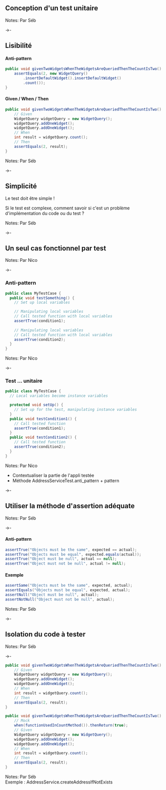 ## Conception d'un test unitaire

Notes:
Par Séb

->-

## Lisibilité

#### Anti-pattern

<!-- .element: class="fragment" -->

```java
public void givenTwoWidgetsWhenTheWidgetsAreQueriedThenTheCountIsTwo() {
    assertEquals(2, new WidgetQuery()
        .insertDefaultWidget().insertDefaultWidget()
        .count());
}
```

<!-- .element: class="fragment" -->

#### Given / When / Then

<!-- .element: class="fragment" -->

```java
public void givenTwoWidgetsWhenTheWidgetsAreQueriedThenTheCountIsTwo() {
    // Given
    WidgetQuery widgetQuery = new WidgetQuery();
    widgetQuery.addOneWidget();
    widgetQuery.addOneWidget();
    // When
    int result = widgetQuery.count();
    // Then
    assertEquals(2, result);
}
```

<!-- .element: class="fragment" -->

Notes:
Par Séb

->-

## Simplicité

Le test doit être simple !

Si le test est complexe, comment savoir si c'est un problème d'implémentation du code ou du test ?

Notes:
Par Séb

->-

## Un seul cas fonctionnel par test

Notes:
Par Nico

->-

### Anti-pattern

```java
public class MyTestCase {
  public void testSomething() {
    // Set up local variables

    // Manipulating local variables
    // Call tested function with local variables
    assertTrue(condition1);
    
    // Manipulating local variables
    // Call tested function with local variables
    assertTrue(condition2);
  }
}
```

<!-- .element: class="fragment" -->

Notes:
Par Nico

->-

### Test ... unitaire

```java
public class MyTestCase {
  // Local variables become instance variables

  protected void setUp() {
    // Set up for the test, manipulating instance variables
  }
  public void testCondition1() {
    // Call tested function
    assertTrue(condition1);
  }
  public void testCondition2() {
    // Call tested function
    assertTrue(condition2);
  }
}
```

<!-- .element: class="fragment" -->

Notes:
Par Nico
* Contextualiser la partie de l'appli testée
* Méthode AddressServiceTest.anti_pattern + pattern

->-

## Utiliser la méthode d'assertion adéquate

Notes:
Par Séb

->-

#### Anti-pattern

```java
assertTrue("Objects must be the same", expected == actual);
assertTrue("Objects must be equal", expected.equals(actual));
assertTrue("Object must be null", actual == null);
assertTrue("Object must not be null", actual != null);
```

#### Exemple

<!-- .element: class="fragment" -->

```java
assertSame("Objects must be the same", expected, actual);
assertEquals("Objects must be equal", expected, actual);
assertNull("Object must be null", actual);
assertNotNull("Object must not be null", actual);
```

<!-- .element: class="fragment" -->

Notes:
Par Séb

->-

## Isolation du code à tester

Notes:
Par Séb

->-

```java
public void givenTwoWidgetsWhenTheWidgetsAreQueriedThenTheCountIsTwo() {
    // Given
    WidgetQuery widgetQuery = new WidgetQuery();
    widgetQuery.addOneWidget();
    widgetQuery.addOneWidget();
    // When
    int result = widgetQuery.count();
    // Then
    assertEquals(2, result);
}
```

```java
public void givenTwoWidgetsWhenTheWidgetsAreQueriedThenTheCountIsTwo() {
    // Mock
    when(functionUsedInCountMethod()).thenReturn(true);
    // Given
    WidgetQuery widgetQuery = new WidgetQuery();
    widgetQuery.addOneWidget();
    widgetQuery.addOneWidget();
    // When
    int result = widgetQuery.count();
    // Then
    assertEquals(2, result);
}
```

<!-- .element: class="fragment" -->

Notes:
Par Séb<br>
Exemple : AddressService.createAddressIfNotExists